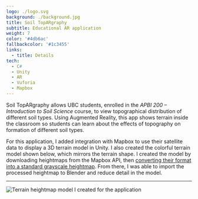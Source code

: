 ```yaml
---
logo: ./logo.svg
background: ./background.jpg
title: Soil TopARgraphy
subtitle: Educational AR application
weight: 7
color: '#4db6ac'
fallbackcolor: '#1c3455'
links:
  - title: Details
tech:
  - C#
  - Unity
  - AR
  - Vuforia
  - Mapbox
---
```


Soil TopARgraphy allows UBC students, enrolled in the _APBI 200 – Introduction to Soil Science_ course, to view topographical distribution of different soil types. Using Augmented Reality, this app shows terrain inside the classroom so students can learn about the effects of topography on formation of different soil types.

For this application, I added integration with Mapbox to use their satellite data to display a 3D terrain model in Unity. I also created the colorful terrain model shown below, which mirrors the terrain shape. I created the model by downloading heightmaps from the Mapbox API, then [converting their format into a standard grayscale heightmap](https://github.com/NotWoods/mapbox-elevation). From there, I was able to import the processed heightmap to Blender and reduce detail in the model.

---

![Terrain heightmap model I created for the application](/projects/soil-topargraphy/heightmap.png)
